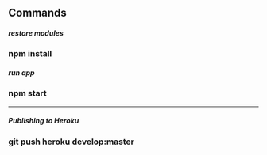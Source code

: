 ## Commands

##### restore modules
### npm install

##### run app
### npm start

-----

##### Publishing to Heroku
### git push heroku develop:master